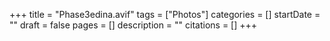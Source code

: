 +++
title = "Phase3edina.avif"
tags = ["Photos"]
categories = []
startDate = ""
draft = false
pages = []
description = ""
citations = []
+++
